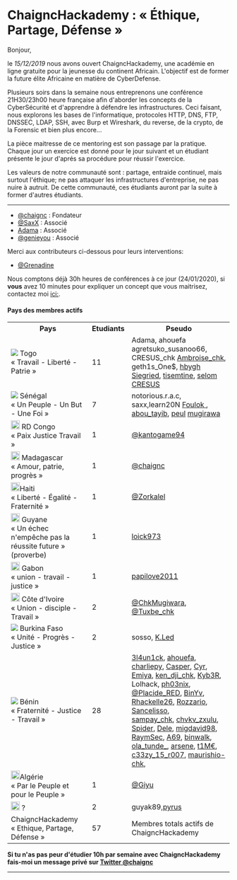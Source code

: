 # ChaigncHackademy : « Éthique, Partage, Défense » 

Bonjour,

le *15/12/2019* nous avons ouvert ChaigncHackademy, une académie en ligne gratuite pour la jeunesse du continent Africain.
L'objectif est de former la future élite Africaine en matière de CyberDefense.

Plusieurs soirs dans la semaine nous entreprenons une conférence 21H30/23h00 heure française afin d'aborder les concepts de la CyberSécurité et d'apprendre à défendre les infrastructures. Ceci faisant, nous explorons les bases de l'informatique, protocoles HTTP, DNS, FTP, DNSSEC, LDAP, SSH,  avec Burp et Wireshark, du reverse, de la crypto, de la Forensic et bien plus encore...

La pièce maitresse de ce mentoring est son passage par la pratique. Chaque jour un exercice est donné pour le jour suivant et un étudiant présente le jour d'aprés sa procédure pour réussir l'exercice.

Les valeurs de notre communauté sont : partage, entraide continuel, mais surtout l'éthique; ne pas attaquer les infrastructures d'entreprise, ne pas nuire à autruit. De cette communauté, ces étudiants auront par la suite à former d'autres étudiants.

---

* [@chaignc][@chaignc] : Fondateur
* [@SaxX][@SaxX] : Associé
* [Adama][Adama] : Associé
* [@genieyou][@genieyou] : Associé


Merci aux contributeurs ci-dessous pour leurs interventions:
* [@Grenadine][@Grenadine]


Nous comptons déjà 30h heures de conférences à ce jour (24/01/2020), si **vous** avez 10 minutes pour expliquer un concept que vous maitrisez, contactez moi [ici:][@chaignc].

#### Pays des membres actifs

 <table style="width:100%">
  <tr>
    <th>Pays
    <th>Etudiants</th>
    <th>Pseudo</th>
  </tr>
     <tr>
    <td><img src="https://upload.wikimedia.org/wikipedia/commons/thumb/6/68/Flag_of_Togo.svg/20px-Flag_of_Togo.svg.png"> Togo<br> « Travail - Liberté - Patrie »</td>
    <td>11</td>
    <td>
      Adama,
      ahouefa
      agretsuko_susanoo66,
     CRESUS_chk
     <a href="https://twitter.com/ambroisevega">Ambroise_chk</a>,
      geth1s_One$, 
      <a href="https://twitter.com/hbyghs"> hbygh</a>
      <a href="https://twitter.com/Xwxlxe">Siegried</a>,
      <a href="https://twitter.com/tisemtine">tisemtine</a>,
      <a href="https://twitter.com/banybah">selom</a>
     <a href="https://twitter.com/CRESUS_chk">CRESUS</a>
     </td>
  </tr>
     <tr>
    <td><img src="https://upload.wikimedia.org/wikipedia/commons/thumb/f/fd/Flag_of_Senegal.svg/20px-Flag_of_Senegal.svg.png"> Sénégal<br> « Un Peuple - Un But - Une Foi »</td>
      <td>7</td>
    <td>notorious.r.a.c, saxx,learn20N
     <a href = "https://twitter.com/Foulokndiaye"> Foulok </a>,
     <a href="https://twitter.com/abou_tayib">abou_tayib</a>,
     <a href="https://twitter.com/peul_bi">peul</a>
     <a href="https://twitter.com/_Mugirawa_">mugirawa</a>
     </td>
  </tr>
   <tr>
  <td><img src="https://upload.wikimedia.org/wikipedia/commons/thumb/1/18/Congo_DR_Flag.svg/200px-Congo_DR_Flag.svg.png" width="20"> RD Congo
   <br>« Paix Justice Travail »
  </td>
 <td>1</td>
 <td><a href="https://twitter.com/kantogame94">@kantogame94</a></td>
 </tr>
   <tr>
    <td><img src="https://upload.wikimedia.org/wikipedia/commons/thumb/b/bc/Flag_of_Madagascar.svg/200px-Flag_of_Madagascar.svg.png" width="20"> Madagascar<br> « Amour, patrie, progrès »</td>
    <td>1</td>
    <td><a href="https://twitter.com/chaignc">@chaignc</a></td>
  </tr>
  <!-- haiti -->
    <td>
     <img src="https://upload.wikimedia.org/wikipedia/commons/6/62/Haiti_flag_2020.png" width='20'>Haiti
     <br>« Liberté - Égalité - Fraternité » 
    </td>
 <!-- commenter votre pesudo twitter, et ajouter un numero de id de plus-->
    <td>
     1
   </td>
    <td>
         <a href="http://twitter.com/djefferson_sain">@Zorkalel</a>
    </td>
 <!--  fin du commentaire -->
  </tr>
  <!-- fin haiti -->
  <tr>
    <td><img src="https://upload.wikimedia.org/wikipedia/commons/thumb/2/29/Flag_of_French_Guiana.svg/120px-Flag_of_French_Guiana.svg.png" width="20"> Guyane<br> « Un échec n'empêche pas la réussite future » (proverbe) </td>
    <td>1</td>
    <td><a href="https://twitter.com/loick973">loick973</a></td>
 </tr>
   <tr>
    <td><img src="https://upload.wikimedia.org/wikipedia/commons/thumb/0/04/Flag_of_Gabon.svg/langfr-225px-Flag_of_Gabon.svg.png" width="20"> Gabon<br>« union - travail -justice »</td>
    <td>1</td>
    <td>
    <a href="https://twitter.com/papilove2011">papilove2011</a>
    </td>
  </tr>
     <tr>
    <td><img src="https://upload.wikimedia.org/wikipedia/commons/thumb/f/fe/Flag_of_C%C3%B4te_d%27Ivoire.svg/320px-Flag_of_C%C3%B4te_d%27Ivoire.svg.png" width="20"> Côte d'Ivoire <br>« Union - disciple - Travail »</td>
    <td>2</td>
  <td>
    <a href="https://twitter.com/@ChkMugiwara">@ChkMugiwara</a>,
    <a href="https://twitter.com/TuxbeG">@Tuxbe_chk</a>
   </td>
      
  </tr>
 <tr>
    <td><img src="https://upload.wikimedia.org/wikipedia/commons/thumb/3/31/Flag_of_Burkina_Faso.svg/20px-Flag_of_Burkina_Faso.svg.png"> Burkina Faso<br>« Unité - Progrès - Justice »</td>
    <td>2</td>
    <td>sosso, <a href="https://twitter.com/khaledoueder">K.Led</a></td>
  </tr>
  <tr>
    <td><img src="https://upload.wikimedia.org/wikipedia/commons/thumb/0/0a/Flag_of_Benin.svg/20px-Flag_of_Benin.svg.png"> </th> Bénin<br>« Fraternité - Justice - Travail » </td>
    <td>28</td>
    <td>
    <a href="http://twitter.com/3l4un1ck">3l4un1ck</a>,
    <a href="https://twitter.com/AhouefaC"> ahouefa</a>,
    <a href="http://twitter.com/charliagossou">charliepy</a>,
    <a href="https://twitter.com/__Casper">Casper</a>,
    <a href="http://twitter.com/cyrusgnimadi">Cyr</a>,
    <a href="https://twitter.com/o_yeou">Emiya</a>,
    <a href="https://twitter.com/ken_djiwan_chk">ken_dji_chk</a>,
    <a href="https://twitter.com/LickosA">Kyb3R</a>,
    Lolhack,
    <a href="https://twitter.com/__Ph03n1x">ph03nix</a>,
    <br>
    <a href="https://twitter.com/PlacideRed">@Placide_RED</a>,
    <a href="https://twitter.com/iam_binyv">BinYv</a>,
    <a href="https://twitter.com/rhackelle26">Rhackelle26</a>,
    <a href="https://twitter.com/arielalinkan">Rozzario</a>,
    <a href="https://twitter.com/LissanonCedric">Sancelisso</a>,
    <br>
    <a href="https://twitter.com/sampay">sampay_chk</a>,
    <a href="https://twitter.com/chvkv_zxulu">chvkv_zxulu</a>,
    <a href="https://twitter.com/_Spider114">Spider</a>,
    <a href="https://twitter.com/Casias161">Dele</a>,
    <a href="https://twitter.com/migdavid98">migdavid98</a>,
    <br>
    <a href="https://twitter.com/Ray_Sdj">RaymSec</a>,
    <a href="https://twitter.com/Gd64808874">A69</a>,
    <a href="https://twitter.com/nwalk43341855">binwalk</a>,
    <a href="https://twitter.com/ola_tunde_">ola_tunde_</a>,
    <a href="https://twitter.com/arsene_senou">arsene</a>,
    <a href="https://twitter.com/Ansu1m">t1M€</a>,
    <a href="http://twitter.com/iamaub___ceezy">c33zy_15_r007</a>,
    <a href="https://twitter.com/Maurice2mrc">maurishio-chk</a>,
    </td>
  </tr>
  <tr>
     <tr>
    <td><img src="https://upload.wikimedia.org/wikipedia/commons/9/90/Flag_of_Algeria.png" width="20">Algérie
    <br>« Par le Peuple et pour le Peuple »
   </td>
    <td>1</td>
    <td><a href="https://twitter.com/MezianeOuabdes1">@Giyu</a></td>
  </tr>
  <tr>
    <td><img src="" width="20"> ?</td>
    <td>2</td>
    <td>guyak89,<a href="https://twitter.com/polivanm">pyrus</a></td>
  </tr>
  <tr>
    <td>ChaigncHackademy <br>« Ethique, Partage, Défense » </td>
    <td>57</td>
    <td>Membres totals actifs de ChaigncHackademy</td>
  </tr>
</table>

**Si tu n'as pas peur d'étudier 10h par semaine avec ChaigncHackademy fais-moi un message privé sur [Twitter @chaignc][@chaignc]**

---

[@chaignc]:https://twitter.com/chaignc
[hexpresso]:https://hexpresso.github.io
[@Grenadine]:https://twitter.com/Greynardine
[@SaxX]:https://twitter.com/_saxx_
[@genieyou]:https://twitter.com/genieyou/
[Adama]:https://www.pyramidhackers.com
